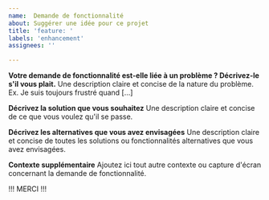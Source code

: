 ```yaml
---
name:  Demande de fonctionnalité
about: Suggérer une idée pour ce projet
title: 'feature: '
labels: 'enhancement'
assignees: ''

---
```


**Votre demande de fonctionnalité est-elle liée à un problème ? Décrivez-le s'il vous plait.**
Une description claire et concise de la nature du problème. Ex. Je suis toujours frustré quand [...]

**Décrivez la solution que vous souhaitez**
Une description claire et concise de ce que vous voulez qu'il se passe.

**Décrivez les alternatives que vous avez envisagées**
Une description claire et concise de toutes les solutions ou fonctionnalités alternatives que vous avez envisagées.

**Contexte supplémentaire**
Ajoutez ici tout autre contexte ou capture d'écran concernant la demande de fonctionnalité.


!!! MERCI !!!